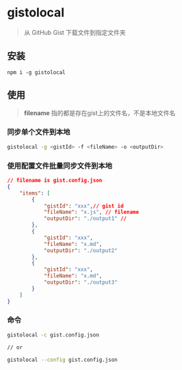 # gistolocal

> 从 GitHub Gist 下载文件到指定文件夹

## 安装 

```
npm i -g gistolocal
```

## 使用
> **filename** 指的都是存在gist上的文件名，不是本地文件名
### 同步单个文件到本地

```bash
gistolocal -g <gistId> -f <fileName> -o <outputDir>
```

### 使用配置文件批量同步文件到本地

```json
// filename is gist.config.json
{
    "items": [
        {
            "gistId": "xxx",// gist id
            "fileName": "x.js", // filename
            "outputDir": "./output1" //
        },
        {
            "gistId": "xxx",
            "fileName": "x.md",
            "outputDir": "./output2"
        },
        {
            "gistId": "xxx",
            "fileName": "x.md",
            "outputDir": "./output3"
        }
    ]
}
```

### 命令

```bash
gistolocal -c gist.config.json

// or
 
gistolocal --config gist.config.json
```